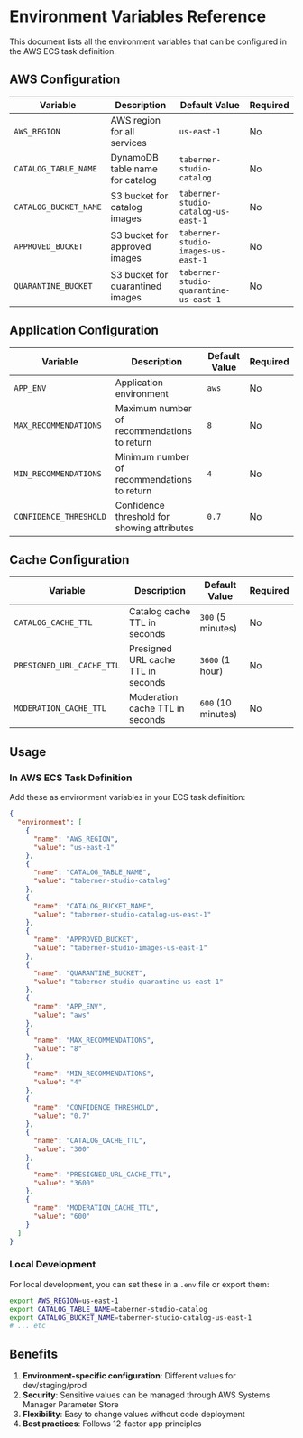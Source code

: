 # Environment Variables Reference

This document lists all the environment variables that can be configured in the AWS ECS task definition.

## AWS Configuration

| Variable | Description | Default Value | Required |
|----------|-------------|---------------|----------|
| `AWS_REGION` | AWS region for all services | `us-east-1` | No |
| `CATALOG_TABLE_NAME` | DynamoDB table name for catalog | `taberner-studio-catalog` | No |
| `CATALOG_BUCKET_NAME` | S3 bucket for catalog images | `taberner-studio-catalog-us-east-1` | No |
| `APPROVED_BUCKET` | S3 bucket for approved images | `taberner-studio-images-us-east-1` | No |
| `QUARANTINE_BUCKET` | S3 bucket for quarantined images | `taberner-studio-quarantine-us-east-1` | No |

## Application Configuration

| Variable | Description | Default Value | Required |
|----------|-------------|---------------|----------|
| `APP_ENV` | Application environment | `aws` | No |
| `MAX_RECOMMENDATIONS` | Maximum number of recommendations to return | `8` | No |
| `MIN_RECOMMENDATIONS` | Minimum number of recommendations to return | `4` | No |
| `CONFIDENCE_THRESHOLD` | Confidence threshold for showing attributes | `0.7` | No |

## Cache Configuration

| Variable | Description | Default Value | Required |
|----------|-------------|---------------|----------|
| `CATALOG_CACHE_TTL` | Catalog cache TTL in seconds | `300` (5 minutes) | No |
| `PRESIGNED_URL_CACHE_TTL` | Presigned URL cache TTL in seconds | `3600` (1 hour) | No |
| `MODERATION_CACHE_TTL` | Moderation cache TTL in seconds | `600` (10 minutes) | No |

## Usage

### In AWS ECS Task Definition

Add these as environment variables in your ECS task definition:

```json
{
  "environment": [
    {
      "name": "AWS_REGION",
      "value": "us-east-1"
    },
    {
      "name": "CATALOG_TABLE_NAME", 
      "value": "taberner-studio-catalog"
    },
    {
      "name": "CATALOG_BUCKET_NAME",
      "value": "taberner-studio-catalog-us-east-1"
    },
    {
      "name": "APPROVED_BUCKET",
      "value": "taberner-studio-images-us-east-1"
    },
    {
      "name": "QUARANTINE_BUCKET",
      "value": "taberner-studio-quarantine-us-east-1"
    },
    {
      "name": "APP_ENV",
      "value": "aws"
    },
    {
      "name": "MAX_RECOMMENDATIONS",
      "value": "8"
    },
    {
      "name": "MIN_RECOMMENDATIONS", 
      "value": "4"
    },
    {
      "name": "CONFIDENCE_THRESHOLD",
      "value": "0.7"
    },
    {
      "name": "CATALOG_CACHE_TTL",
      "value": "300"
    },
    {
      "name": "PRESIGNED_URL_CACHE_TTL",
      "value": "3600"
    },
    {
      "name": "MODERATION_CACHE_TTL",
      "value": "600"
    }
  ]
}
```

### Local Development

For local development, you can set these in a `.env` file or export them:

```bash
export AWS_REGION=us-east-1
export CATALOG_TABLE_NAME=taberner-studio-catalog
export CATALOG_BUCKET_NAME=taberner-studio-catalog-us-east-1
# ... etc
```

## Benefits

1. **Environment-specific configuration**: Different values for dev/staging/prod
2. **Security**: Sensitive values can be managed through AWS Systems Manager Parameter Store
3. **Flexibility**: Easy to change values without code deployment
4. **Best practices**: Follows 12-factor app principles 